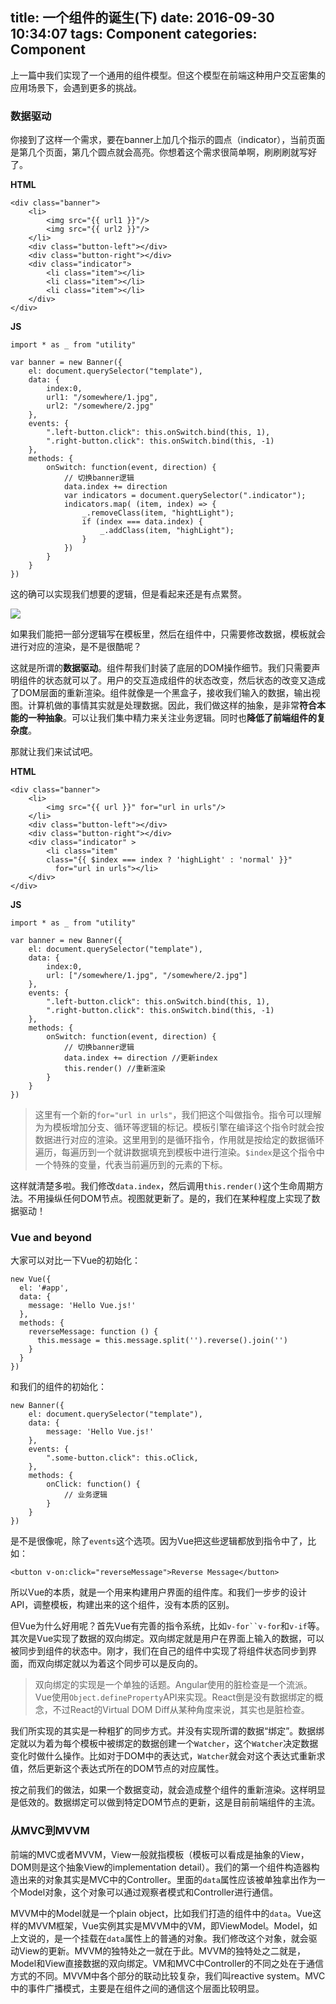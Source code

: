 title: 一个组件的诞生(下)
date: 2016-09-30 10:34:07
tags: Component
categories: Component
---

上一篇中我们实现了一个通用的组件模型。但这个模型在前端这种用户交互密集的应用场景下，会遇到更多的挑战。


### 数据驱动

你接到了这样一个需求，要在banner上加几个指示的圆点（indicator），当前页面是第几个页面，第几个圆点就会高亮。你想着这个需求很简单啊，刷刷刷就写好了。

<!-- more -->

**HTML**

```
<div class="banner">
	<li>
		<img src="{{ url1 }}"/>
		<img src="{{ url2 }}"/>
	</li>
	<div class="button-left"></div>
	<div class="button-right"></div>
	<div class="indicator">
		<li class="item"></li>
		<li class="item"></li>
		<li class="item"></li>
	</div>
</div>
```

**JS**

```
import * as _ from "utility"

var banner = new Banner({
	el: document.querySelector("template"),
	data: {
		index:0,
		url1: "/somewhere/1.jpg",
		url2: "/somewhere/2.jpg"
	},
	events: {
		".left-button.click": this.onSwitch.bind(this, 1),
		".right-button.click": this.onSwitch.bind(this, -1)
	},
	methods: {
		onSwitch: function(event, direction) {
			// 切换banner逻辑	
			data.index += direction
			var indicators = document.querySelector(".indicator");
			indicators.map( (item, index) => {
				_.removeClass(item, "hightLight");
				if (index === data.index) {
					_.addClass(item, "highLight");
				}
			})	
		}
	}
})

```

这的确可以实现我们想要的逻辑，但是看起来还是有点累赘。

![](https://pic1.zhimg.com/4f19d188d43babcf6362d2372307492c_b.jpg)

如果我们能把一部分逻辑写在模板里，然后在组件中，只需要修改数据，模板就会进行对应的渲染，是不是很酷呢？

这就是所谓的**数据驱动**。组件帮我们封装了底层的DOM操作细节。我们只需要声明组件的状态就可以了。用户的交互造成组件的状态改变，然后状态的改变又造成了DOM层面的重新渲染。组件就像是一个黑盒子，接收我们输入的数据，输出视图。计算机做的事情其实就是处理数据。因此，我们做这样的抽象，是非常**符合本能的一种抽象**。可以让我们集中精力来关注业务逻辑。同时也**降低了前端组件的复杂度**。

那就让我们来试试吧。

**HTML**

```
<div class="banner">
	<li>
		<img src="{{ url }}" for="url in urls"/>
	</li>
	<div class="button-left"></div>
	<div class="button-right"></div>
	<div class="indicator" >
		<li class="item" 
		class="{{ $index === index ? 'highLight' : 'normal' }}"
		  for="url in urls"></li>
	</div>
</div>
```

**JS**

```
import * as _ from "utility"

var banner = new Banner({
	el: document.querySelector("template"),
	data: {
		index:0,
		url: ["/somewhere/1.jpg", "/somewhere/2.jpg"]
	},
	events: {
		".left-button.click": this.onSwitch.bind(this, 1),
		".right-button.click": this.onSwitch.bind(this, -1)
	},
	methods: {
		onSwitch: function(event, direction) {
			// 切换banner逻辑	
			data.index += direction //更新index
			this.render() //重新渲染
		}
	}
})

```

> 这里有一个新的`for="url in urls"`，我们把这个叫做指令。指令可以理解为为模板增加分支、循环等逻辑的标记。模板引擎在编译这个指令时就会按数据进行对应的渲染。这里用到的是循环指令，作用就是按给定的数据循环遍历，每遍历到一个就讲数据填充到模板中进行渲染。`$index`是这个指令中一个特殊的变量，代表当前遍历到的元素的下标。

这样就清楚多啦。我们修改`data.index`，然后调用`this.render()`这个生命周期方法。不用操纵任何DOM节点。视图就更新了。是的，我们在某种程度上实现了数据驱动！

### Vue and beyond

大家可以对比一下Vue的初始化：

```
new Vue({
  el: '#app',
  data: {
    message: 'Hello Vue.js!'
  },
  methods: {
    reverseMessage: function () {
      this.message = this.message.split('').reverse().join('')
    }
  }
})
```

和我们的组件的初始化：

```
new Banner({
	el: document.querySelector("template"),
	data: {
		message: 'Hello Vue.js!'
	},
	events: {
		".some-button.click": this.oClick,
	},
	methods: {
		onClick: function() {
			// 业务逻辑
		}
	}
})

```


是不是很像呢，除了`events`这个选项。因为Vue把这些逻辑都放到指令中了，比如：

`<button v-on:click="reverseMessage">Reverse Message</button>`

所以Vue的本质，就是一个用来构建用户界面的组件库。和我们一步步的设计API，调整模板，构建出来的这个组件，没有本质的区别。

但Vue为什么好用呢？首先Vue有完善的指令系统，比如`v-for``v-for`和`v-if`等。其次是Vue实现了数据的双向绑定。双向绑定就是用户在界面上输入的数据，可以被同步到组件的状态中。刚才，我们在自己的组件中实现了将组件状态同步到界面，而双向绑定就以为着这个同步可以是反向的。

> 双向绑定的实现是一个单独的话题。Angular使用的脏检查是一个流派。Vue使用`Object.defineProperty`API来实现。React倒是没有数据绑定的概念，不过React的Virtual DOM Diff从某种角度来说，其实也是脏检查。

我们所实现的其实是一种粗犷的同步方式。并没有实现所谓的数据“绑定”。数据绑定就以为着为每个模板中被绑定的数据创建一个`Watcher`，这个`Watcher`决定数据变化时做什么操作。比如对于DOM中的表达式，`Watcher`就会对这个表达式重新求值，然后更新这个表达式所在的DOM节点的对应属性。

按之前我们的做法，如果一个数据变动，就会造成整个组件的重新渲染。这样明显是低效的。数据绑定可以做到特定DOM节点的更新，这是目前前端组件的主流。

### 从MVC到MVVM

前端的MVC或者MVVM，View一般就指模板（模板可以看成是抽象的View，DOM则是这个抽象View的implementation detail）。我们的第一个组件构造器构造出来的对象其实是MVC中的Controller。里面的`data`属性应该被单独拿出作为一个Model对象，这个对象可以通过观察者模式和Controller进行通信。

MVVM中的Model就是一个plain object，比如我们打造的组件中的`data`。Vue这样的MVVM框架，Vue实例其实是MVVM中的VM，即ViewModel。Model，如上文说的，是一个挂载在`data`属性上的普通的对象。我们修改这个对象，就会驱动View的更新。MVVM的独特处之一就在于此。MVVM的独特处之二就是，Model和View直接数据的双向绑定。VM和MVC中Controller的不同之处在于通信方式的不同。MVVM中各个部分的联动比较复杂，我们叫reactive system。MVC中的事件广播模式，主要是在组件之间的通信这个层面比较明显。





